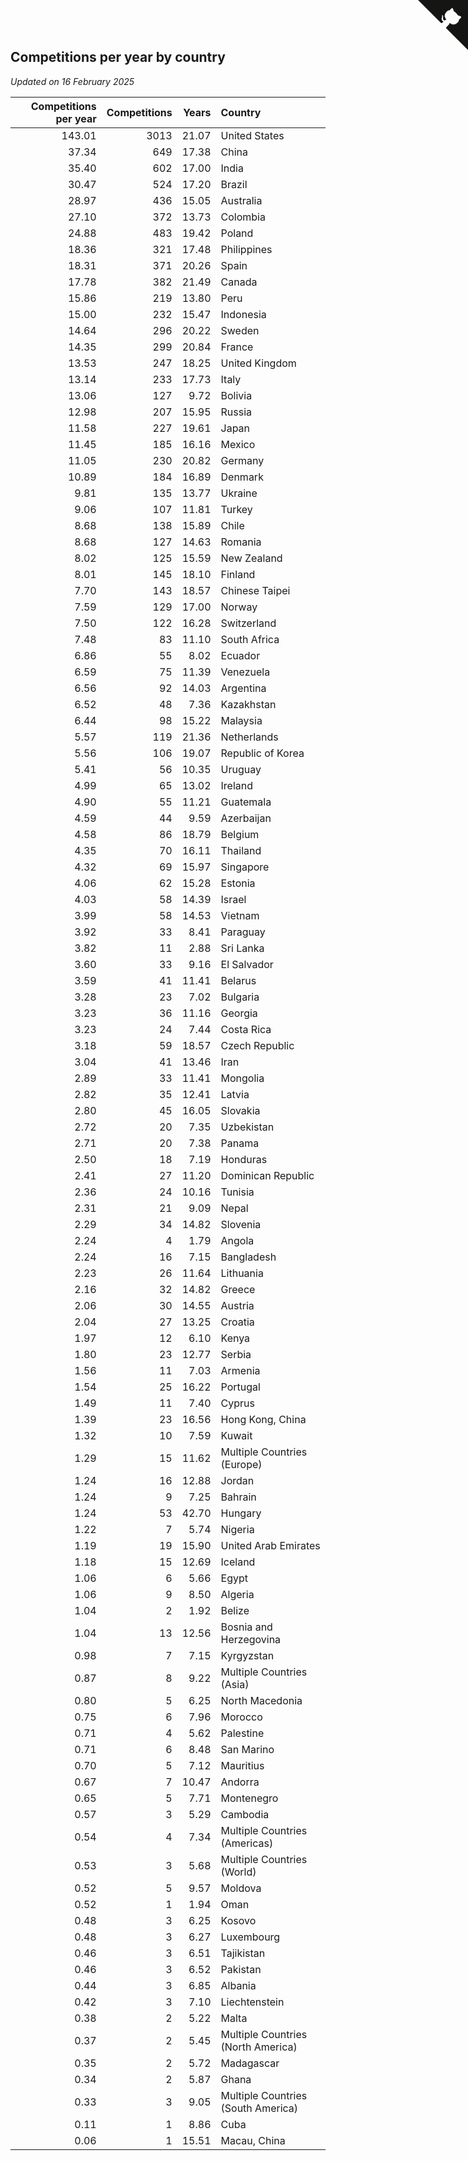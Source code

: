 ## Competitions per year by country

*Updated on 16 February 2025*

| Competitions per year | Competitions | Years | Country |
| ---: | ---: | ---: | :--- |
| 143.01 | 3013 | 21.07 | United States |
| 37.34 | 649 | 17.38 | China |
| 35.40 | 602 | 17.00 | India |
| 30.47 | 524 | 17.20 | Brazil |
| 28.97 | 436 | 15.05 | Australia |
| 27.10 | 372 | 13.73 | Colombia |
| 24.88 | 483 | 19.42 | Poland |
| 18.36 | 321 | 17.48 | Philippines |
| 18.31 | 371 | 20.26 | Spain |
| 17.78 | 382 | 21.49 | Canada |
| 15.86 | 219 | 13.80 | Peru |
| 15.00 | 232 | 15.47 | Indonesia |
| 14.64 | 296 | 20.22 | Sweden |
| 14.35 | 299 | 20.84 | France |
| 13.53 | 247 | 18.25 | United Kingdom |
| 13.14 | 233 | 17.73 | Italy |
| 13.06 | 127 | 9.72 | Bolivia |
| 12.98 | 207 | 15.95 | Russia |
| 11.58 | 227 | 19.61 | Japan |
| 11.45 | 185 | 16.16 | Mexico |
| 11.05 | 230 | 20.82 | Germany |
| 10.89 | 184 | 16.89 | Denmark |
| 9.81 | 135 | 13.77 | Ukraine |
| 9.06 | 107 | 11.81 | Turkey |
| 8.68 | 138 | 15.89 | Chile |
| 8.68 | 127 | 14.63 | Romania |
| 8.02 | 125 | 15.59 | New Zealand |
| 8.01 | 145 | 18.10 | Finland |
| 7.70 | 143 | 18.57 | Chinese Taipei |
| 7.59 | 129 | 17.00 | Norway |
| 7.50 | 122 | 16.28 | Switzerland |
| 7.48 | 83 | 11.10 | South Africa |
| 6.86 | 55 | 8.02 | Ecuador |
| 6.59 | 75 | 11.39 | Venezuela |
| 6.56 | 92 | 14.03 | Argentina |
| 6.52 | 48 | 7.36 | Kazakhstan |
| 6.44 | 98 | 15.22 | Malaysia |
| 5.57 | 119 | 21.36 | Netherlands |
| 5.56 | 106 | 19.07 | Republic of Korea |
| 5.41 | 56 | 10.35 | Uruguay |
| 4.99 | 65 | 13.02 | Ireland |
| 4.90 | 55 | 11.21 | Guatemala |
| 4.59 | 44 | 9.59 | Azerbaijan |
| 4.58 | 86 | 18.79 | Belgium |
| 4.35 | 70 | 16.11 | Thailand |
| 4.32 | 69 | 15.97 | Singapore |
| 4.06 | 62 | 15.28 | Estonia |
| 4.03 | 58 | 14.39 | Israel |
| 3.99 | 58 | 14.53 | Vietnam |
| 3.92 | 33 | 8.41 | Paraguay |
| 3.82 | 11 | 2.88 | Sri Lanka |
| 3.60 | 33 | 9.16 | El Salvador |
| 3.59 | 41 | 11.41 | Belarus |
| 3.28 | 23 | 7.02 | Bulgaria |
| 3.23 | 36 | 11.16 | Georgia |
| 3.23 | 24 | 7.44 | Costa Rica |
| 3.18 | 59 | 18.57 | Czech Republic |
| 3.04 | 41 | 13.46 | Iran |
| 2.89 | 33 | 11.41 | Mongolia |
| 2.82 | 35 | 12.41 | Latvia |
| 2.80 | 45 | 16.05 | Slovakia |
| 2.72 | 20 | 7.35 | Uzbekistan |
| 2.71 | 20 | 7.38 | Panama |
| 2.50 | 18 | 7.19 | Honduras |
| 2.41 | 27 | 11.20 | Dominican Republic |
| 2.36 | 24 | 10.16 | Tunisia |
| 2.31 | 21 | 9.09 | Nepal |
| 2.29 | 34 | 14.82 | Slovenia |
| 2.24 | 4 | 1.79 | Angola |
| 2.24 | 16 | 7.15 | Bangladesh |
| 2.23 | 26 | 11.64 | Lithuania |
| 2.16 | 32 | 14.82 | Greece |
| 2.06 | 30 | 14.55 | Austria |
| 2.04 | 27 | 13.25 | Croatia |
| 1.97 | 12 | 6.10 | Kenya |
| 1.80 | 23 | 12.77 | Serbia |
| 1.56 | 11 | 7.03 | Armenia |
| 1.54 | 25 | 16.22 | Portugal |
| 1.49 | 11 | 7.40 | Cyprus |
| 1.39 | 23 | 16.56 | Hong Kong, China |
| 1.32 | 10 | 7.59 | Kuwait |
| 1.29 | 15 | 11.62 | Multiple Countries (Europe) |
| 1.24 | 16 | 12.88 | Jordan |
| 1.24 | 9 | 7.25 | Bahrain |
| 1.24 | 53 | 42.70 | Hungary |
| 1.22 | 7 | 5.74 | Nigeria |
| 1.19 | 19 | 15.90 | United Arab Emirates |
| 1.18 | 15 | 12.69 | Iceland |
| 1.06 | 6 | 5.66 | Egypt |
| 1.06 | 9 | 8.50 | Algeria |
| 1.04 | 2 | 1.92 | Belize |
| 1.04 | 13 | 12.56 | Bosnia and Herzegovina |
| 0.98 | 7 | 7.15 | Kyrgyzstan |
| 0.87 | 8 | 9.22 | Multiple Countries (Asia) |
| 0.80 | 5 | 6.25 | North Macedonia |
| 0.75 | 6 | 7.96 | Morocco |
| 0.71 | 4 | 5.62 | Palestine |
| 0.71 | 6 | 8.48 | San Marino |
| 0.70 | 5 | 7.12 | Mauritius |
| 0.67 | 7 | 10.47 | Andorra |
| 0.65 | 5 | 7.71 | Montenegro |
| 0.57 | 3 | 5.29 | Cambodia |
| 0.54 | 4 | 7.34 | Multiple Countries (Americas) |
| 0.53 | 3 | 5.68 | Multiple Countries (World) |
| 0.52 | 5 | 9.57 | Moldova |
| 0.52 | 1 | 1.94 | Oman |
| 0.48 | 3 | 6.25 | Kosovo |
| 0.48 | 3 | 6.27 | Luxembourg |
| 0.46 | 3 | 6.51 | Tajikistan |
| 0.46 | 3 | 6.52 | Pakistan |
| 0.44 | 3 | 6.85 | Albania |
| 0.42 | 3 | 7.10 | Liechtenstein |
| 0.38 | 2 | 5.22 | Malta |
| 0.37 | 2 | 5.45 | Multiple Countries (North America) |
| 0.35 | 2 | 5.72 | Madagascar |
| 0.34 | 2 | 5.87 | Ghana |
| 0.33 | 3 | 9.05 | Multiple Countries (South America) |
| 0.11 | 1 | 8.86 | Cuba |
| 0.06 | 1 | 15.51 | Macau, China |


<a href="https://github.com/jonatanklosko/wca_statistics" class="github-corner" aria-label="View source on Github"><svg width="80" height="80" viewBox="0 0 250 250" style="fill:#151513; color:#fff; position: absolute; top: 0; border: 0; right: 0;" aria-hidden="true"><path d="M0,0 L115,115 L130,115 L142,142 L250,250 L250,0 Z"></path><path d="M128.3,109.0 C113.8,99.7 119.0,89.6 119.0,89.6 C122.0,82.7 120.5,78.6 120.5,78.6 C119.2,72.0 123.4,76.3 123.4,76.3 C127.3,80.9 125.5,87.3 125.5,87.3 C122.9,97.6 130.6,101.9 134.4,103.2" fill="currentColor" style="transform-origin: 130px 106px;" class="octo-arm"></path><path d="M115.0,115.0 C114.9,115.1 118.7,116.5 119.8,115.4 L133.7,101.6 C136.9,99.2 139.9,98.4 142.2,98.6 C133.8,88.0 127.5,74.4 143.8,58.0 C148.5,53.4 154.0,51.2 159.7,51.0 C160.3,49.4 163.2,43.6 171.4,40.1 C171.4,40.1 176.1,42.5 178.8,56.2 C183.1,58.6 187.2,61.8 190.9,65.4 C194.5,69.0 197.7,73.2 200.1,77.6 C213.8,80.2 216.3,84.9 216.3,84.9 C212.7,93.1 206.9,96.0 205.4,96.6 C205.1,102.4 203.0,107.8 198.3,112.5 C181.9,128.9 168.3,122.5 157.7,114.1 C157.9,116.9 156.7,120.9 152.7,124.9 L141.0,136.5 C139.8,137.7 141.6,141.9 141.8,141.8 Z" fill="currentColor" class="octo-body"></path></svg></a><style>.github-corner:hover .octo-arm{animation:octocat-wave 560ms ease-in-out}@keyframes octocat-wave{0%,100%{transform:rotate(0)}20%,60%{transform:rotate(-25deg)}40%,80%{transform:rotate(10deg)}}@media (max-width:500px){.github-corner:hover .octo-arm{animation:none}.github-corner .octo-arm{animation:octocat-wave 560ms ease-in-out}}</style>
